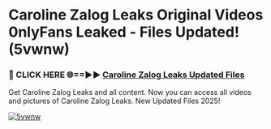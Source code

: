 # Caroline Zalog Leaks Original Videos 0nlyFans Leaked - Files Updated! (5vwnw)

<h3>🔴 CLICK HERE 🌐==►► <a href="https://tinyurl.com/2jnfzry5" rel="nofollow">Caroline Zalog Leaks Updated Files</a></h3>

Get Caroline Zalog Leaks and all content. Now you can access all videos and pictures of Caroline Zalog Leaks. New Updated Files 2025!

[![5vwnw](https://i.imgur.com/GyGTBgg.gif)](https://tinyurl.com/2jnfzry5)
